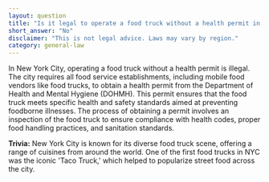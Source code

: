 ```yaml
---
layout: question
title: "Is it legal to operate a food truck without a health permit in New York City?"
short_answer: "No"
disclaimer: "This is not legal advice. Laws may vary by region."
category: general-law
---
```

In New York City, operating a food truck without a health permit is illegal. The city requires all food service establishments, including mobile food vendors like food trucks, to obtain a health permit from the Department of Health and Mental Hygiene (DOHMH). This permit ensures that the food truck meets specific health and safety standards aimed at preventing foodborne illnesses. The process of obtaining a permit involves an inspection of the food truck to ensure compliance with health codes, proper food handling practices, and sanitation standards.

**Trivia:** New York City is known for its diverse food truck scene, offering a range of cuisines from around the world. One of the first food trucks in NYC was the iconic 'Taco Truck,' which helped to popularize street food across the city.

